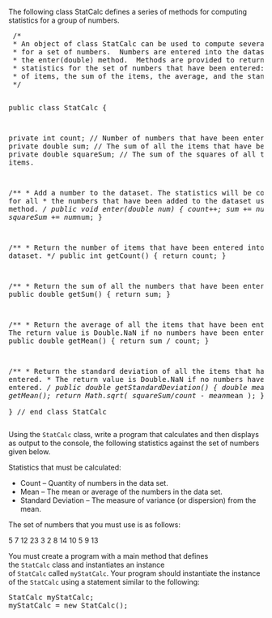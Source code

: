 <p id="yui_3_17_2_1_1521398673912_141">The following class StatCalc defines a series of methods for computing statistics for a group of numbers.</p>
<pre id="yui_3_17_2_1_1521398673912_146"> /*
 * An object of class StatCalc can be used to compute several simple statistics
 * for a set of numbers.  Numbers are entered into the dataset using
 * the enter(double) method.  Methods are provided to return the following
 * statistics for the set of numbers that have been entered: The number
 * of items, the sum of the items, the average, and the standard deviation
 */
 
public class StatCalc {
 
   private int count;   // Number of numbers that have been entered.
   private double sum;  // The sum of all the items that have been entered.
   private double squareSum;  // The sum of the squares of all the items.
 
   /**
    * Add a number to the dataset.  The statistics will be computed for all
    * the numbers that have been added to the dataset using this method.
    */
   public void enter(double num) {
          count++;
          sum += num;
          squareSum += num*num;
   }
 
   /**
    * Return the number of items that have been entered into the dataset.
    */
   public int getCount() {
          return count;
   }
 
   /**
    * Return the sum of all the numbers that have been entered.
    */
   public double getSum() {
          return sum;
   }
 
   /**
    * Return the average of all the items that have been entered.
    * The return value is Double.NaN if no numbers have been entered.
   */
   public double getMean() {
          return sum / count;
   }
 
   /**
    * Return the standard deviation of all the items that have been entered.
    * The return value is Double.NaN if no numbers have been entered.
    */
   public double getStandardDeviation() {
          double mean = getMean();
          return Math.sqrt( squareSum/count - mean*mean );
   }         
}  // end class StatCalc
</pre>
<p>Using the&nbsp;<code>StatCalc</code>&nbsp;class, write a program that calculates and then displays as output to the console, the following statistics against the set of numbers given below.</p>
<p>Statistics that must be calculated:</p>
<ul>
<li>Count &ndash; Quantity of numbers in the data set.</li>
<li>Mean &ndash; The mean or average of the numbers in the data set.</li>
<li>Standard Deviation &ndash; The measure of variance (or dispersion) from the mean.</li>
</ul>
<p>The set of numbers that you must use is as follows:</p>
<p>5 7 12 23 3 2 8 14 10 5 9 13</p>
<p>You must create a program with a main method that defines the&nbsp;<code>StatCalc</code>&nbsp;class and instantiates an instance of&nbsp;<code>StatCalc</code>&nbsp;called&nbsp;<code>myStatCalc</code>. Your program should instantiate the instance of the&nbsp;<code>StatCalc</code>&nbsp;using a statement similar to the following:</p>
<pre id="yui_3_17_2_1_1521398673912_147">StatCalc myStatCalc;
myStatCalc = new StatCalc();</pre>

